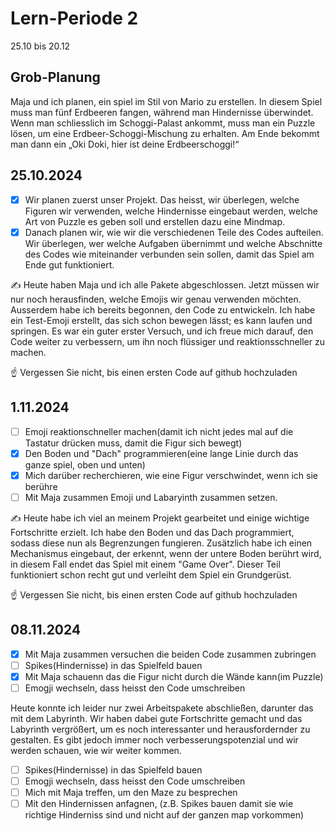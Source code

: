 # Lern-Periode 2

25.10 bis 20.12

## Grob-Planung

Maja und ich planen, ein spiel im Stil von Mario zu erstellen. In diesem Spiel muss man fünf Erdbeeren fangen, während man Hindernisse überwindet. Wenn man schliesslich im Schoggi-Palast ankommt, muss man ein Puzzle lösen, um eine Erdbeer-Schoggi-Mischung zu erhalten. Am Ende bekommt man dann ein „Oki Doki, hier ist deine Erdbeerschoggi!“

## 25.10.2024

- [x] Wir planen zuerst unser Projekt. Das heisst, wir überlegen, welche Figuren wir verwenden, welche Hindernisse eingebaut werden, welche Art von Puzzle es geben soll und 
      erstellen dazu eine Mindmap.
- [x] Danach planen wir, wie wir die verschiedenen Teile des Codes aufteilen. Wir überlegen, wer welche Aufgaben übernimmt und welche Abschnitte des Codes wie miteinander 
      verbunden sein sollen, damit das Spiel am Ende gut funktioniert.

✍️ Heute haben Maja und ich alle Pakete abgeschlossen. Jetzt müssen wir nur noch herausfinden, welche Emojis wir genau verwenden möchten. Ausserdem habe ich bereits begonnen, den Code zu entwickeln. Ich habe ein Test-Emoji erstellt, das sich schon bewegen lässt; es kann laufen und springen. Es war ein guter erster Versuch, und ich freue mich darauf, den Code weiter zu verbessern, um ihn noch flüssiger und reaktionsschneller zu machen.

☝️ Vergessen Sie nicht, bis einen ersten Code auf github hochzuladen

## 1.11.2024

- [ ] Emoji reaktionschneller machen(damit ich nicht jedes mal auf die Tastatur drücken muss, damit die Figur sich bewegt)
- [x] Den  Boden und "Dach" programmieren(eine lange Linie durch das ganze spiel, oben und unten)
- [x] Mich darüber recherchieren, wie eine Figur verschwindet, wenn ich sie berühre
- [ ] Mit Maja zusammen Emoji und Labaryinth zusammen setzen.

✍️ Heute habe ich viel an meinem Projekt gearbeitet und einige wichtige Fortschritte erzielt. Ich habe den Boden und das Dach programmiert, sodass diese nun als Begrenzungen fungieren. Zusätzlich habe ich einen Mechanismus eingebaut, der erkennt, wenn der untere Boden berührt wird, in diesem Fall endet das Spiel mit einem "Game Over". Dieser Teil funktioniert schon recht gut und verleiht dem Spiel ein Grundgerüst.



☝️ Vergessen Sie nicht, bis einen ersten Code auf github hochzuladen

## 08.11.2024

- [x] Mit Maja zusammen versuchen die beiden Code zusammen zubringen
- [ ] Spikes(Hindernisse) in das Spielfeld bauen
- [x] Mit Maja schauenn das die Figur nicht durch die Wände kann(im Puzzle)
- [ ] Emogji wechseln, dass heisst den Code umschreiben

Heute konnte ich leider nur zwei Arbeitspakete abschließen, darunter das mit dem Labyrinth. Wir haben dabei gute Fortschritte gemacht und das Labyrinth vergrößert, um es noch interessanter und herausfordernder zu gestalten. Es gibt jedoch immer noch verbesserungspotenzial und wir werden schauen, wie wir weiter kommen.

- [ ] Spikes(Hindernisse) in das Spielfeld bauen
- [ ] Emogji wechseln, dass heisst den Code umschreiben
- [ ] Mich mit Maja treffen, um den Maze zu besprechen
- [ ] Mit den Hindernissen anfagnen, (z.B. Spikes bauen damit sie wie richtige Hinderniss sind und nicht auf der ganzen map vorkommen)

